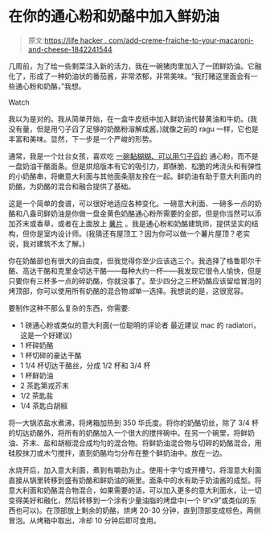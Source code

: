 # 在你的通心粉和奶酪中加入鲜奶油

> 原文:[https://life hacker . com/add-creme-fraiche-to-your-macaroni-and-cheese-1842241544](https://lifehacker.com/add-creme-fraiche-to-your-macaroni-and-cheese-1842241544)

几周前，为了给一些剩菜注入新的活力，我在一碗猪肉里加入了一团鲜奶油。它融化了，形成了一种奶油状的番茄酱，非常浓郁，非常美味。“我打赌这里面会有一些通心粉和奶酪，”我想。

Watch

我以为是对的。我从简单开始，在一盒牛皮纸中加入鲜奶油代替黄油和牛奶。(我没有量，但是用勺子舀了足够的奶酪粉溶解成酱。)就像之前的 ragu 一样，它也是丰富和美味。显然，下一步是一个严峻的形势。

通常，我是一个灶台女孩，喜欢吃 [一碗黏糊糊、可以用勺子舀的](https://lifehacker.com/this-one-pot-no-roux-macaroni-and-cheese-is-crazy-crea-1822143146) 通心粉，而不是一盘奶油干酪面条。但是烘焙版本有它的吸引力，即酥脆、松脆的烤浇头和有弹性的小奶酪串，将嫩意大利面与其他面条朋友拴在一起。鲜奶油有助于意大利面内的奶酪，为奶酪的混合和融合提供了基础。

这是一个简单的食谱，可以很好地适应各种变化。一磅意大利面、一磅多一点的奶酪和八盎司鲜奶油是你做一盘金黄色奶酪通心粉所需要的全部，但是你当然可以添加芥末或香草，或者在上面放上 [薯片](https://skillet.lifehacker.com/delightfully-trashy-toppings-for-baked-mac-cheese-1798562676) 。我是通心粉和奶酪建筑师，提供坚实的结构，但你是室内设计师。(我猜还有屋顶工？因为你可以做一个薯片屋顶？老实说，我对建筑不太了解。)

你在奶酪部也有很大的自由度，但我觉得你至少应该选三个。我选择了格鲁耶尔干酪、高达干酪和克里金切达干酪——每种大约一杯——我发现它很令人愉快，但是只要你有三杯多一点的碎奶酪，你就没事了。至少四分之三杯奶酪应该留给冒泡的烤顶部，你可以使用所有奶酪的混合物*或*单一选择。我想说的是，这很宽容。

要制作这种不那么复杂的东西，你需要:

*   1 磅通心粉或类似的意大利面(一位聪明的评论者 最近建议 mac 的 radiatori，这是一个好建议)
*   1 杯碎奶酪
*   1 杯切碎的豪达干酪
*   1 1/4 杯切达干酪丝，分成 1/2 杯和 3/4 杯
*   1 杯鲜奶油
*   2 茶匙第戎芥末
*   1/2 茶匙盐
*   1/4 茶匙白胡椒

将一大锅浓盐水煮沸，将烤箱加热到 350 华氏度。将你的奶酪切丝，除了 3/4 杯的切达奶酪外，将所有的奶酪加入一个很大的搅拌碗中。在另一个碗里，将鲜奶油、芥末、盐和胡椒混合成均匀的混合物。将鲜奶油混合物与切碎的奶酪混合，用硅胶抹刀或木勺搅拌，直到奶酪均匀分布在整个鲜奶油中。放在一边。

水烧开后，加入意大利面，煮到有嚼劲为止。使用十字勺或开槽勺，将湿意大利面直接从锅里转移到盛有奶酪和鲜奶油的碗里。面条中的水有助于奶油酱的成型。将意大利面和奶酪混合物混合，如果需要的话，可以加入更多的意大利面水，让一切变得美好和融化，然后转移到一个涂有少量油脂的烤盘中(一个 9“x9”或类似的东西也可以)。在顶部放上剩余的奶酪，烘烤 20-30 分钟，直到顶部变成棕色，两侧冒泡。从烤箱中取出，冷却 10 分钟后即可食用。